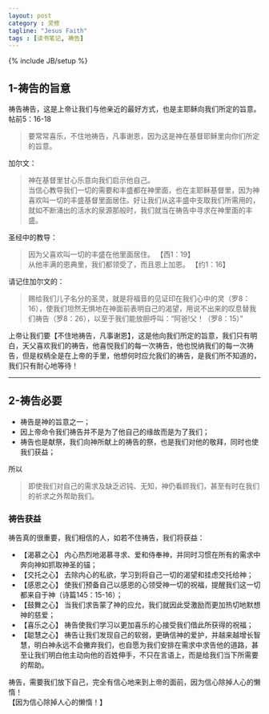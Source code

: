 ```yaml
---
layout: post
category : 灵修
tagline: "Jesus Faith"
tags : [读书笔记, 祷告]
---
```

{% include JB/setup %}

## 1-祷告的旨意

祷告祷告，这是上帝让我们与他亲近的最好方式，也是主耶稣向我们所定的旨意。
帖前5：16-18

> 要常常喜乐，不住地祷告，凡事谢恩，因为这是神在基督耶稣里向你们所定的旨意。

加尔文：

> 神在基督里甘心乐意向我们启示他自己。  
> 当信心教导我们一切的需要和丰盛都在神里面，也在主耶稣基督里，因为神喜欢叫一切的丰盛基督里面居住。好让我们从这丰盛中支取我们所需用的，就如不断涌出的活水的泉源那般时，我们就当在祷告中寻求在神里面的丰盛。

圣经中的教导：

> 因为父喜欢叫一切的丰盛在他里面居住。 【西1：19】  
> 从他丰满的恩典里，我们都领受了，而且恩上加恩。 【约1：16】

请记住加尔文的：

> 赐给我们儿子名分的圣灵，就是将福音的见证印在我们心中的灵（罗8：16），使我们坦然无惧地在神面前表明自己的渴望，用说不出来的叹息替我们祷告（罗8：26），以至于我们能放胆呼叫：“阿爸!父！（罗8：15）”

上帝让我们要【不住地祷告，凡事谢恩】，这是他向我们所定的旨意，我们只有明白，天父喜欢我们的祷告，他喜悦我们的每一次祷告，他也悦纳我们的每一次祷告，但是权柄全是在上帝的手里，他想何时应允我们的祷告，是我们所不知道的，我们只有耐心地等待！
***

## 2-祷告必要

- 祷告是神的旨意之一；
- 因上帝命令我们祷告并不是为了他自己的缘故而是为了我们；
- 祷告也是献祭，我们向神所献上的祷告的祭，也是我们对他的敬拜，同时也使我们获益；

所以

> 即使我们对自己的需求及缺乏迟钝、无知，神仍看顾我们，甚至有时在我们的祈求之外帮助我们。

### 祷告获益

祷告真的很重要，我们相信的人，如若不住祷告，我们将获益：

-  【渴慕之心】 内心热烈地渴慕寻求、爱和侍奉神，并同时习惯在所有的需求中奔向神如抓取神圣的锚；  
-  【交托之心】 去除内心的私欲，学习到将自己一切的渴望和挂虑交托给神；  
-  【感恩之心】 使我们预备自己以感恩的心领受神一切的祝福，提醒我们这一切都来自于神（诗篇145：15-16）；  
-  【鼓舞之心】 当我们求告蒙了神的应允，我们就因此受激励而更加热切地默想神的慈爱；  
-  【喜乐之心】 祷告使我们学习以更加喜乐的心接受我们借此所获得的祝福；  
-  【聪慧之心】 祷告让我们发现自己的软弱，更确信神的爱护，并越来越增长智慧，明白神永远不会撇弃我们，也自愿为我们安排在需求中求告他的道路，甚至让我们明白他主动向他的百姓伸手，不只在言语上，而是给我们当下所需要的帮助。

祷告，需要我们放下自己，完全有信心地来到上帝的面前，因为信心除掉人心的懒惰！  
【因为信心除掉人心的懒惰！】



